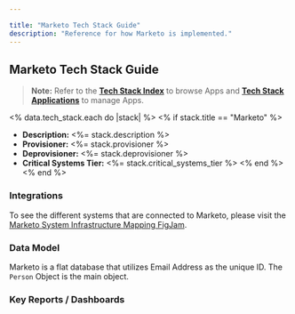 ```yaml
---

title: "Marketo Tech Stack Guide"
description: "Reference for how Marketo is implemented."
---
```




<link rel="stylesheet" type="text/css" href="/stylesheets/biztech.css" />








## Marketo Tech Stack Guide

> **Note:** Refer to the **[Tech Stack Index](/handbook/business-technology/tech-stack/)** to browse Apps and **[Tech Stack Applications](/handbook/business-technology/tech-stack-applications/)** to manage Apps.

<% data.tech_stack.each do |stack| %>
<% if stack.title == "Marketo" %>
- **Description:** <%= stack.description %>
- **Provisioner:** <%= stack.provisioner %>
- **Deprovisioner:** <%= stack.deprovisioner %>
- **Critical Systems Tier:** <%= stack.critical_systems_tier %>
<% end %>
<% end %>

### Integrations

To see the different systems that are connected to Marketo, please visit the [Marketo System Infrastructure Mapping FigJam](https://www.figma.com/file/efXfz35A2SRcGqB0SGCcMf/Marketo-System-Infrastructure-Mapping?type=whiteboard&node-id=0%3A1&t=Vgyw5KRPT0Zd38qT-1).


### Data Model
Marketo is a flat database that utilizes Email Address as the unique ID. The `Person` Object is the main object.
### Key Reports / Dashboards

